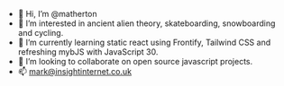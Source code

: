 - 👋 Hi, I’m @matherton
- 👀 I’m interested in ancient alien theory, skateboarding, snowboarding and cycling. 
- 🌱 I’m currently learning static react using Frontify, Tailwind CSS and refreshing mybJS with JavaScript 30.
- 💞️ I’m looking to collaborate on open source javascript projects.
- 📫 mark@insightinternet.co.uk

<!---
matherton/matherton is a ✨ special ✨ repository because its `README.md` (this file) appears on your GitHub profile.
You can click the Preview link to take a look at your changes.
--->
